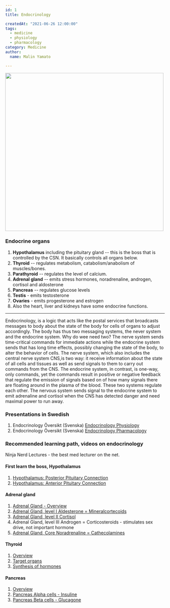 ```yaml
---
id: 1
title: Endocrinology 

createdAt: "2021-06-26 12:00:00"
tags:
  - medicine
  - physiology
  - pharmacology
category: Medicine
author:
  name: Malin Yamato

---
```

<img src="https://aim.malin.jp/images/endo.jpg" width="500">

### Endocrine organs

1. **Hypothalamus** including the pituitary gland -- this is the boss that is controlled by the CSN. 
   It basically controls all organs below.
2. **Thyroid** -- regulates metabolism, catabolism/anabolism of muscles/bones. 
4. **Parathyroid** -- regulates the level of calcium. 
5. **Adrenal gland** -- emits stress hormones, noradrenaline, androgen, cortisol and aldosterone 
6. **Pancreas** -- regulates glucose levels 
5. **Testis** - emits testosterone
7. **Ovaries** - emits progesterone and estrogen 
8. Also the heart, liver and kidneys have some endocrine functions.
---
Endocrinology, is a logic that acts like the postal services that broadcasts messages to body about the state of the body for cells of organs to adjust accordingly. The body has thus two messaging systems, the never system and the endocrine system. Why do wee need two? The nerve system sends time-critical commands for immediate actions while the endocrine system sends that has long time effects, possibly changing the state of the body, to alter the behavior of cells. The nerve system, which also includes 
the central nerve system CNS,is two way: it receive information about the state of all cells and tissues as well as send signals to them to carry out commands from the CNS. The endocrine system, in contrast, is one-way, only commands, yet the commands result in
positive or negative feedback that regulate the emission of signals based on of how many signals there are floating around in the plasma of the blood. These two systems regulate each other. The nervous system sends signal to the endocrine system to emit adrenaline and cortisol when the CNS has detected danger and need maximal power to run away.



### Presentations in Swedish

1. Endocrinology Översikt (Svenska) [Endocrinology Physiology]
2. Endocrinology Översikt (Svenska) [Endocrinology Pharmacology]

### Recommended learning path, videos on endocrinology
Ninja Nerd Lectures - the best med lecturer on the net. 
#### First learn the boss, Hypothalamus
1. <a href="https://www.youtube.com/watch?v=13yGwDAvbQI&list=PLTF9h-T1TcJjOIhflPV32PZxgcN8wLlvj&index=2"> Hypothalamus: Posterior Pituitary Connection</a>
2. <a href="https://www.youtube.com/watch?v=13yGwDAvbQI&list=PLTF9h-T1TcJjOIhflPV32PZxgcN8wLlvj&index=2"> Hypothalamus: Anterior Pituitary Connection</a>
#### Adrenal gland
1. <a href="https://www.youtube.com/watch?v=njUUXiqbcto&list=PLTF9h-T1TcJjOIhflPV32PZxgcN8wLlvj&index=16"> Adrenal Gland - Overview</a>
2. <a href="https://www.youtube.com/watch?v=HZhz-7Grux0&list=PLTF9h-T1TcJjOIhflPV32PZxgcN8wLlvj&index=12"> Adrenal Gland, level I  Aldesterone = Mineralcortecoids </a>
3. <a href="https://www.youtube.com/watch?v=rk2b3X6CU4w&list=PLTF9h-T1TcJjOIhflPV32PZxgcN8wLlvj&index=13"> Adrenal Gland, level II  Cortisol </a>
4. Adrenal Gland, level III Androgen = Corticosteroids - stimulates sex drive, not important hormone 
5. <a href="https://www.youtube.com/watch?v=afzWLmd72Rk&list=PLTF9h-T1TcJjOIhflPV32PZxgcN8wLlvj&index=15"> Adrenal Gland, Core Noradrenaline = Cathecolamines </a>
#### Thyroid
1. <a href="https://www.youtube.com/watch?v=5aq_rxTbtws&list=PLTF9h-T1TcJjOIhflPV32PZxgcN8wLlvj&index=10"> Overview </a>
2. <a href="https://www.youtube.com/watch?v=PdBGkp0UaG0&list=PLTF9h-T1TcJjOIhflPV32PZxgcN8wLlvj&index=9"> Target organs</a>
3. <a href="https://www.youtube.com/watch?v=BeI0-xw_cSQ&list=PLTF9h-T1TcJjOIhflPV32PZxgcN8wLlvj&index=8"> Synthesis of hormones</a>
#### Pancreas 
1. <a href="https://www.youtube.com/watch?v=EZmWx6LHxWs&list=PLTF9h-T1TcJjOIhflPV32PZxgcN8wLlvj&index=19"> Overview </a>
2. <a href="https://www.youtube.com/watch?v=w4jHtPUNg6E&list=PLTF9h-T1TcJjOIhflPV32PZxgcN8wLlvj&index=18"> Pancreas Alpha cells - Insuline </a>
3. <a href="https://www.youtube.com/watch?v=b2Kcp5hJBXE&list=PLTF9h-T1TcJjOIhflPV32PZxgcN8wLlvj&index=17"> Pancreas Beta  cells - Glucagone</a>

[Endocrinology Physiology]:https://aim.malin.jp/documents/endo.pdf
[Endocrinology Pharmacology]: https://aim.malin.jp/documents/endofarm.pdf



